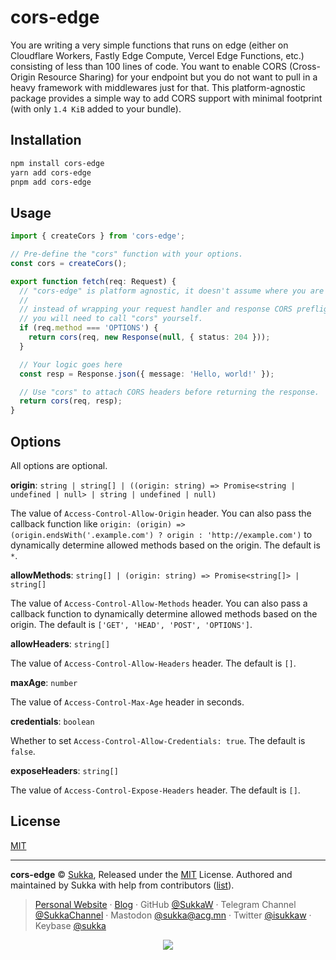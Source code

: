 # cors-edge

You are writing a very simple functions that runs on edge (either on Cloudflare Workers, Fastly Edge Compute, Vercel Edge Functions, etc.) consisting of less than 100 lines of code. You want to enable CORS (Cross-Origin Resource Sharing) for your endpoint but you do not want to pull in a heavy framework with middlewares just for that. This platform-agnostic package provides a simple way to add CORS support with minimal footprint (with only `1.4 KiB` added to your bundle).

## Installation

```bash
npm install cors-edge
yarn add cors-edge
pnpm add cors-edge
```

## Usage

```ts
import { createCors } from 'cors-edge';

// Pre-define the "cors" function with your options.
const cors = createCors();

export function fetch(req: Request) {
  // "cors-edge" is platform agnostic, it doesn't assume where you are deploying.
  //
  // instead of wrapping your request handler and response CORS preflight for you,
  // you will need to call "cors" yourself.
  if (req.method === 'OPTIONS') {
    return cors(req, new Response(null, { status: 204 }));
  }

  // Your logic goes here
  const resp = Response.json({ message: 'Hello, world!' });

  // Use "cors" to attach CORS headers before returning the response.
  return cors(req, resp);
}
```

## Options

All options are optional.

**origin**: `string | string[] | ((origin: string) => Promise<string | undefined | null> | string | undefined | null)`

The value of `Access-Control-Allow-Origin` header. You can also pass the callback function like `origin: (origin) => (origin.endsWith('.example.com') ? origin : 'http://example.com')` to dynamically determine allowed methods based on the origin. The default is `*`.

**allowMethods**: `string[] | (origin: string) => Promise<string[]> | string[]`

The value of `Access-Control-Allow-Methods` header. You can also pass a callback function to dynamically determine allowed methods based on the origin. The default is `['GET', 'HEAD', 'POST', 'OPTIONS']`.

**allowHeaders**: `string[]`

The value of `Access-Control-Allow-Headers` header. The default is `[]`.

**maxAge**: `number`

The value of `Access-Control-Max-Age` header in seconds.

**credentials**: `boolean`

Whether to set `Access-Control-Allow-Credentials: true`. The default is `false`.

**exposeHeaders**: `string[]`

The value of `Access-Control-Expose-Headers` header. The default is `[]`.

## License

[MIT](./LICENSE)

----

**cors-edge** © [Sukka](https://github.com/SukkaW), Released under the [MIT](./LICENSE) License.
Authored and maintained by Sukka with help from contributors ([list](https://github.com/SukkaW/cors-edge/graphs/contributors)).

> [Personal Website](https://skk.moe) · [Blog](https://blog.skk.moe) · GitHub [@SukkaW](https://github.com/SukkaW) · Telegram Channel [@SukkaChannel](https://t.me/SukkaChannel) · Mastodon [@sukka@acg.mn](https://acg.mn/@sukka) · Twitter [@isukkaw](https://twitter.com/isukkaw) · Keybase [@sukka](https://keybase.io/sukka)

<p align="center">
  <a href="https://github.com/sponsors/SukkaW/">
    <img src="https://sponsor.cdn.skk.moe/sponsors.svg"/>
  </a>
</p>

